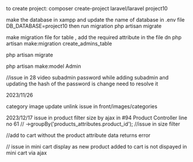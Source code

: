 to create project:
composer create-project laravel/laravel project10

make the database in xampp and update the name of database in .env file
DB_DATABASE=project10
then run migration
php artisan migrate


make migration file for table , add the required attribute in the file dn 
php artisan make:migration create_admins_table

php artisan migrate

php artisan make:model Admin


//issue in 28 video subadmin password while adding subadmin and updating
the hash of the password is change need to resolve it



2023/11/26

category image update unlink issue in front/images/categories



2023/12/17
issue in  product filter size by ajax in #94  Product Controller line no 61   // ->groupBy('products_attributes.product_id'); //issue in size filter



//add to cart without the product attribute data returns error

//
issue in mini cart display as new product added to cart is not dispayed in mini cart via ajax
